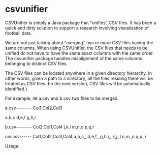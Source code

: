 # csvunifier

CSVUnifier is simply a Java package that "unifies" CSV files. It has been a quick and dirty solution to support a research involving visualization of football data.

We are not just talking about "merging" two or more CSV files having the same columns. When using CSVUnifier, the CSV files that needs to be unified do not have to have the same exact columns with the same order. The csvunifier package handles misalignment of the same columns belonging to distinct CSV files.

The CSV files can be located anywhere in a given directory hierarchy. In other words, given a path to a directory, all the files residing there will be treated as CSV files. (In the next version, CSV files will be automatically identified.)

For example, let a.csv and b.csv two files to be merged.

a.csv--------
Col1,Col2,Col3

a,b,c
d,e,f
g,h,i

b.csv--------
Col2,Col1,Col4
j,k,l
m,n,o
p,q,r

uni.csv------
Col1,Col2,Col3,Col4
a,b,c,,
d,e,f,,
g,h,i,,
k,j,,l
n,m,,o
q,p,,r

Usage:
